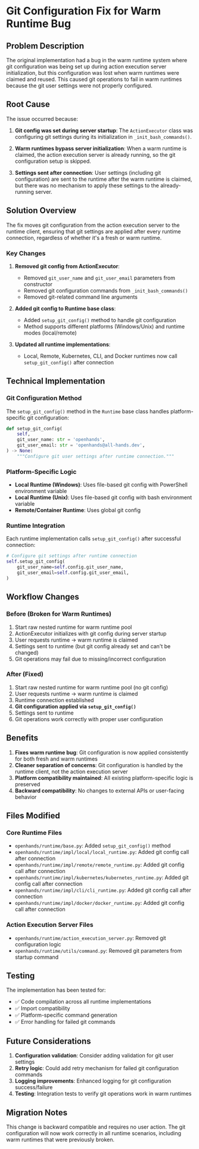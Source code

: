 # Git Configuration Fix for Warm Runtime Bug

## Problem Description

The original implementation had a bug in the warm runtime system where git configuration was being set up during action execution server initialization, but this configuration was lost when warm runtimes were claimed and reused. This caused git operations to fail in warm runtimes because the git user settings were not properly configured.

## Root Cause

The issue occurred because:

1. **Git config was set during server startup**: The `ActionExecutor` class was configuring git settings during its initialization in `_init_bash_commands()`.

2. **Warm runtimes bypass server initialization**: When a warm runtime is claimed, the action execution server is already running, so the git configuration setup is skipped.

3. **Settings sent after connection**: User settings (including git configuration) are sent to the runtime after the warm runtime is claimed, but there was no mechanism to apply these settings to the already-running server.

## Solution Overview

The fix moves git configuration from the action execution server to the runtime client, ensuring that git settings are applied after every runtime connection, regardless of whether it's a fresh or warm runtime.

### Key Changes

1. **Removed git config from ActionExecutor**: 
   - Removed `git_user_name` and `git_user_email` parameters from constructor
   - Removed git configuration commands from `_init_bash_commands()`
   - Removed git-related command line arguments

2. **Added git config to Runtime base class**:
   - Added `setup_git_config()` method to handle git configuration
   - Method supports different platforms (Windows/Unix) and runtime modes (local/remote)

3. **Updated all runtime implementations**:
   - Local, Remote, Kubernetes, CLI, and Docker runtimes now call `setup_git_config()` after connection

## Technical Implementation

### Git Configuration Method

The `setup_git_config()` method in the `Runtime` base class handles platform-specific git configuration:

```python
def setup_git_config(
    self,
    git_user_name: str = 'openhands',
    git_user_email: str = 'openhands@all-hands.dev',
) -> None:
    """Configure git user settings after runtime connection."""
```

### Platform-Specific Logic

- **Local Runtime (Windows)**: Uses file-based git config with PowerShell environment variable
- **Local Runtime (Unix)**: Uses file-based git config with bash environment variable  
- **Remote/Container Runtime**: Uses global git config

### Runtime Integration

Each runtime implementation calls `setup_git_config()` after successful connection:

```python
# Configure git settings after runtime connection
self.setup_git_config(
    git_user_name=self.config.git_user_name,
    git_user_email=self.config.git_user_email,
)
```

## Workflow Changes

### Before (Broken for Warm Runtimes)

1. Start raw nested runtime for warm runtime pool
2. ActionExecutor initializes with git config during server startup
3. User requests runtime → warm runtime is claimed
4. Settings sent to runtime (but git config already set and can't be changed)
5. Git operations may fail due to missing/incorrect configuration

### After (Fixed)

1. Start raw nested runtime for warm runtime pool (no git config)
2. User requests runtime → warm runtime is claimed  
3. Runtime connection established
4. **Git configuration applied via `setup_git_config()`**
5. Settings sent to runtime
6. Git operations work correctly with proper user configuration

## Benefits

1. **Fixes warm runtime bug**: Git configuration is now applied consistently for both fresh and warm runtimes
2. **Cleaner separation of concerns**: Git configuration is handled by the runtime client, not the action execution server
3. **Platform compatibility maintained**: All existing platform-specific logic is preserved
4. **Backward compatibility**: No changes to external APIs or user-facing behavior

## Files Modified

### Core Runtime Files
- `openhands/runtime/base.py`: Added `setup_git_config()` method
- `openhands/runtime/impl/local/local_runtime.py`: Added git config call after connection
- `openhands/runtime/impl/remote/remote_runtime.py`: Added git config call after connection
- `openhands/runtime/impl/kubernetes/kubernetes_runtime.py`: Added git config call after connection
- `openhands/runtime/impl/cli/cli_runtime.py`: Added git config call after connection
- `openhands/runtime/impl/docker/docker_runtime.py`: Added git config call after connection

### Action Execution Server Files
- `openhands/runtime/action_execution_server.py`: Removed git configuration logic
- `openhands/runtime/utils/command.py`: Removed git parameters from startup command

## Testing

The implementation has been tested for:
- ✅ Code compilation across all runtime implementations
- ✅ Import compatibility
- ✅ Platform-specific command generation
- ✅ Error handling for failed git commands

## Future Considerations

1. **Configuration validation**: Consider adding validation for git user settings
2. **Retry logic**: Could add retry mechanism for failed git configuration commands
3. **Logging improvements**: Enhanced logging for git configuration success/failure
4. **Testing**: Integration tests to verify git operations work in warm runtimes

## Migration Notes

This change is backward compatible and requires no user action. The git configuration will now work correctly in all runtime scenarios, including warm runtimes that were previously broken.